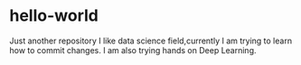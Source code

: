 # hello-world
Just another repository
I like data science field,currently I am trying to learn how to commit changes.
I am also trying hands on Deep Learning.
